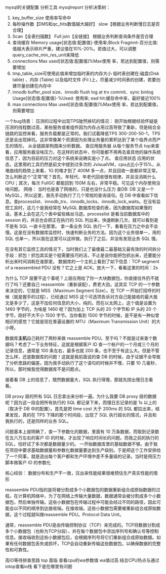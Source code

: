 mysql的关键配置
分析工具 mysqlreport
分析决策树：
1. key_buffer_size 使用率写命中 
2. 每秒操作数【DMS和qc_hits数值越大越好】 slow【根据业务判断慢日志是否合理】
3. Scan【全表扫描数】 Full join【全链接】 根据业务判断查询条件是否合理
4. 查询缓存 Memory usage[状态值:配置值]-使用率;Block Fragmnt-百分比值:值越大表示碎片严重，建议值在10%-20%。若值过大，可以调整query_cache_min_res_unit来降低
5. connections Max used[状态值:配置值]%Max使用
率，若达到配置值，则需要增加
6. tmp_table_size可使用此值来增加临时表的内存大小 临时表创建在:磁盘(Disk table) 、内存 (Table) 以及临时文件 (Fii
)上，尽量减少时间表的创建，若要创建尽量创建在内存中
7. innodb buffer_pool size、innodb flush log at trx commit、sync binlog  Usage[状态值:配置值]-%Used: 使用率;
ead hit:缓存命中率，最好接近100%
8. max connections Max used[状态值:配置值]%Max使用
率，若达到配置值，则需要增加



一个bug场景：
压测的过程中出现TPS陡然掉坑的情况：
刚开始根据经验怀疑是压测的线程数过高，某些服务或者组件因为内存占用过高导致了重新，但是结合全链路的监控来看，服务负载都是正常的。我们试着降低TPS 300-200-50-1，TPS还是会出现掉坑。这非常像某个资源因为处理业务量的累积达到了某个临界点而产生的情形。
从全链路架构图来分析数据。
查应用服务器
从每个服务节点 top来查看，应用服务器没啥压力，在这样的状态中，你可能都不用再去查其他的操作系统信息了，因为目前的压力对这个系统来说确实是小了点。
查应用状态
应用的状态，这里用的工具仍然是前文中提到过多次的 JvisualVM，cpu占比小于15%，从堆曲线的趋势上来看，1G 的堆才到了 400M 多一点，并且回收一直都非常正常。怎么判断这个“正常”呢？首先，年轻代、年老代回收很有规律，并且没消耗什么 CPU；其次，每次 FullGC 都能回到 150M 左右，非常平稳。可见这个内存使用没啥问题。
网络：
当时也是查了网络的，只是也没什么压力
查DB:
DB 又是一个 MySQL，所以这里，我先手动执行了几个常规的查询语句。在 DB 中查看如下信息。查processlist、innodb_trx、innodb_locks、innodb_lock_waits。在没有监控工具时，这几个是我经常在 MySQL 数据库检查的表，因为数据库如果慢的话，基本上会在这几个表中留些蛛丝马迹。processlist 是看当前数据库中的 session 的，并且也会把正在执行的 SQL 列出来，快速刷新几次，就可以看到是不是有 SQL 一直卡在那里。
拿一条业务 SQL 执行一下，看看在压力之中会不会慢。这是在没有数据库监控时，快速判断业务的方法。因为这个业务很单一，用的 SQL 也单一，所以我在这里可以这样做。执行了之后，并没有发现业务 SQL 慢。

在没有其它监控工具的情况下，当时我们上了最傻最二最基础又最有效的时间拆分手段：抓包！抓包其实是个挺需要技巧的活，不止是说你能把包抓出来，还要能分析出来时间消耗在谁那里。
数据库的一个主机上看到了如下信息：TCP segment of a reassembled PDU 没有？它之上是 ACK。放大一下，看看这里的时间：2s

为什么 TCP 层要干这个事呢？上层应用给了你一大块数据包，你直接往外扔不就行了吗？还要自己 reassemble（重新装配），费老大劲。这其实 TCP 的一个参数来决定的，它就是 MSS（Maximum Segment Size）。在 TCP 一开始打招呼的时候（就是握手的过程），已经通过 MSS 这个可选项告诉对方自己能接收的最大报文是多少了，这是不加任何信息的大小，纯的。而在以太网上，这个值是设置为 1460 字节的，为啥是 1460 呢？因为加上 TCP 头的 20 个字节和 IP 头的 20 个字节，刚好不大不小 1500 字节。当你看到 1500 字节的时候，是不是有一种似曾相识的感觉？它就是现在普遍设置的 MTU（Maximum Transmission Unit）的大小呀。

数据库**主机**自己耗时了两秒来做 reassemble PDU。至于吗？不就是过来查个数据吗？考虑了一下业务特征，这就是根据客户 ID 查一个帐户的一个月或三个月的记录信息，通常是 100 条左右，最多也就 200 条，也不至于有这么大。但是不管怎么样，还是数据库的问题！这就是我前面说的查 DB 的时候，由于证据不全导致了分析思路的偏差。因为我手动执行了这个语句的时候并不慢，只要 10 几毫秒，所以，那时候我觉得数据库不是问题点。

接着看 DB 上的信息了，既然数据量大，SQL 执行得慢，那就先捞出慢日志看看。

DB proxy 层的所有 SQL 日志拿出来分析一遍。为什么我要 DB proxy 层的数据呢？因为这一段会把所有执行的 SQL 都记录下来，而慢日志记录的是 1s 以上的（取决于 DB 中的配置）。首先是把 time cost 大于 200ms 的 SQL 都拉出来，结果发现，真的在 TPS 下降的那个时间段，出现了 SQL 执行超长的情况，并且和我执行的，还是同样的业务 SQL。

问题基本上就明确了，查一下参数化的数据，里面有 10 万条数据，而取到记录数在五六万左右的客户 ID 的时候，才出现了响应时间长的问题。而我之前的执行的 SQL，恰好试了多次都是数据量少的。
一开始数据库里的基础数据不够。由于我在项目中要求基础数据量和参数化数据量要达到生产级别。于是把这个工作安排给了一个同事，就是造出每个客户都和生产环境中差不多量级的记录。当时是用压力脚本做客户 ID 的参数化

核心经验：
数据分布和生产不一致，压出来性能结果很难预估生产真实性能的情形



reassemble PDU指的是将被分割成多个小数据包的数据重新组合成原始数据的过程。在计算机网络中，为了在网络上传输大量数据，数据通常会被分割成多个小数据包，然后单独传输。这些小数据包在传输过程中可能会经过不同的路径，因此可能会以不同的顺序到达接收端。在接收端，这些小数据包需要被重新组合成原始数据，这个过程就叫做reassemble PDU。Protocol Data Unit。

通常，reassemble PDU是由传输控制协议（TCP）来完成的。TCP将数据分割成多个小数据包（也称为TCP分段），并在每个数据包中添加序列号和确认号等控制信息。接收端收到这些小数据包后，会根据序列号将它们重新组合成原始数据。如果有任何数据包丢失或损坏，TCP会自动重新传输这些数据包，以确保数据的完整性和可靠性。




高IO等待排查思路
top 面临 查看cpu的wa参数值
wa值过高 结合CPU热点与通过iotop查看io栈 看下是在哪里有问题